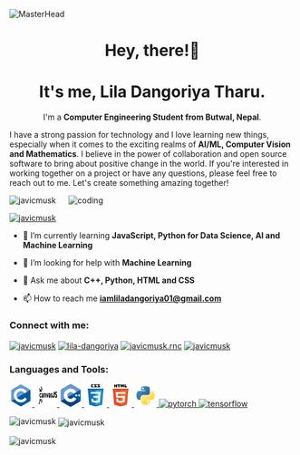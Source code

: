 ![MasterHead](https://static.pingcap.com/files/2022/12/05072707/chatGPT-GitHub-banner.jpg)
<h1 align="center">Hey, there!👋</h1>
<p><h1 align="center">It's me, Lila Dangoriya Tharu.</h1></p>
<p align="center">I'm a <b>Computer Engineering Student from Butwal, Nepal</b>.</p>
<p>I have a strong passion for technology and I love learning new things, especially when it comes to the exciting realms of <b>AI/ML, Computer Vision and Mathematics</b>. I believe in the power of collaboration and open source software to bring about positive change in the world. If you're interested in working together on a project or have any questions, please feel free to reach out to me. Let's create something amazing together!</p>
<img align="right" alt="coding" width="400" src="https://www.charterglobal.com/wp-content/uploads/2017/07/1_YL6_gcdw5nCkCsjFp3AUwA.gif">

<p align="left"> <img src="https://komarev.com/ghpvc/?username=javicmusk&label=Profile%20views&color=0e75b6&style=flat" alt="javicmusk" /> </p>

<p align="left"> <a href="https://twitter.com/javicmusk" target="blank"><img src="https://img.shields.io/twitter/follow/javicmusk?logo=twitter&style=for-the-badge" alt="javicmusk" /></a> </p>

- 🌱 I’m currently learning **JavaScript, Python for Data Science, AI and Machine Learning**

- 🤝 I’m looking for help with **Machine Learning**

- 💬 Ask me about **C++, Python, HTML and CSS**

- 📫 How to reach me **iamliladangoriya01@gmail.com**

<h3 align="left">Connect with me:</h3>
<p align="left">
<a href="https://twitter.com/javicmusk" target="blank"><img align="center" src="https://raw.githubusercontent.com/rahuldkjain/github-profile-readme-generator/master/src/images/icons/Social/twitter.svg" alt="javicmusk" height="30" width="40" /></a>
<a href="https://linkedin.com/in/lila-dangoriya" target="blank"><img align="center" src="https://raw.githubusercontent.com/rahuldkjain/github-profile-readme-generator/master/src/images/icons/Social/linked-in-alt.svg" alt="lila-dangoriya" height="30" width="40" /></a>
<a href="https://fb.com/javicmusk.rnc" target="blank"><img align="center" src="https://raw.githubusercontent.com/rahuldkjain/github-profile-readme-generator/master/src/images/icons/Social/facebook.svg" alt="javicmusk.rnc" height="30" width="40" /></a>
<a href="https://instagram.com/javicmusk" target="blank"><img align="center" src="https://raw.githubusercontent.com/rahuldkjain/github-profile-readme-generator/master/src/images/icons/Social/instagram.svg" alt="javicmusk" height="30" width="40" /></a>
</p>

<h3 align="left">Languages and Tools:</h3>
<p align="left"> <a href="https://www.cprogramming.com/" target="_blank" rel="noreferrer"> <img src="https://raw.githubusercontent.com/devicons/devicon/master/icons/c/c-original.svg" alt="c" width="40" height="40"/> </a> <a href="https://canvasjs.com" target="_blank" rel="noreferrer"> <img src="https://raw.githubusercontent.com/Hardik0307/Hardik0307/master/assets/canvasjs-charts.svg" alt="canvasjs" width="40" height="40"/> </a> <a href="https://www.w3schools.com/cpp/" target="_blank" rel="noreferrer"> <img src="https://raw.githubusercontent.com/devicons/devicon/master/icons/cplusplus/cplusplus-original.svg" alt="cplusplus" width="40" height="40"/> </a> <a href="https://www.w3schools.com/css/" target="_blank" rel="noreferrer"> <img src="https://raw.githubusercontent.com/devicons/devicon/master/icons/css3/css3-original-wordmark.svg" alt="css3" width="40" height="40"/> </a> <a href="https://www.w3.org/html/" target="_blank" rel="noreferrer"> <img src="https://raw.githubusercontent.com/devicons/devicon/master/icons/html5/html5-original-wordmark.svg" alt="html5" width="40" height="40"/> </a> <a href="https://www.python.org" target="_blank" rel="noreferrer"> <img src="https://raw.githubusercontent.com/devicons/devicon/master/icons/python/python-original.svg" alt="python" width="40" height="40"/> </a> <a href="https://pytorch.org/" target="_blank" rel="noreferrer"> <img src="https://www.vectorlogo.zone/logos/pytorch/pytorch-icon.svg" alt="pytorch" width="40" height="40"/> </a> <a href="https://www.tensorflow.org" target="_blank" rel="noreferrer"> <img src="https://www.vectorlogo.zone/logos/tensorflow/tensorflow-icon.svg" alt="tensorflow" width="40" height="40"/> </a> </p>

<p><img align="left" src="https://github-readme-stats.vercel.app/api/top-langs?username=javicmusk&show_icons=true&locale=en&layout=compact" alt="javicmusk" /></p>

<p>&nbsp;<img align="center" src="https://github-readme-stats.vercel.app/api?username=javicmusk&show_icons=true&locale=en" alt="javicmusk" /></p>

<p><img align="center" src="https://github-readme-streak-stats.herokuapp.com/?user=javicmusk&" alt="javicmusk" /></p>

